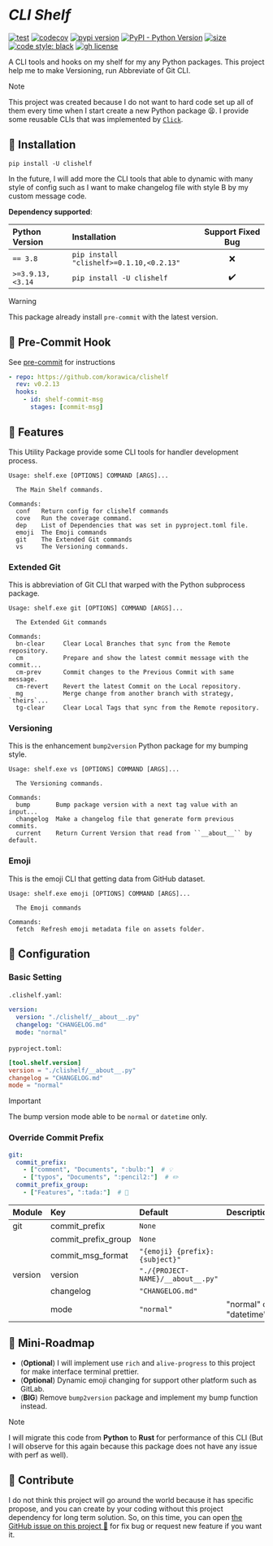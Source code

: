 # _CLI Shelf_

[![test](https://github.com/korawica/clishelf/actions/workflows/tests.yml/badge.svg?branch=main)](https://github.com/korawica/clishelf/actions/workflows/tests.yml)
[![codecov](https://codecov.io/gh/korawica/clishelf/graph/badge.svg?token=7PF8JN2EIG)](https://codecov.io/gh/korawica/clishelf)
[![pypi version](https://img.shields.io/pypi/v/clishelf)](https://pypi.org/project/clishelf/)
[![PyPI - Python Version](https://img.shields.io/pypi/pyversions/clishelf?logo=pypi)](https://pypi.org/project/clishelf/)
[![size](https://img.shields.io/github/languages/code-size/korawica/clishelf)](https://github.com/korawica/clishelf)
[![code style: black](https://img.shields.io/badge/code%20style-black-000000.svg)](https://github.com/psf/black)
[![gh license](https://img.shields.io/github/license/ddeutils/ddeutil-observe)](https://github.com/ddeutils/ddeutil-workflow/blob/main/LICENSE)

A CLI tools and hooks on my shelf for my any Python packages.
This project help me to make Versioning, run Abbreviate of Git CLI.

> [!NOTE]
> This project was created because I do not want to hard code set up all of them
> every time when I start create a new Python package :tired_face:. I provide some
> reusable CLIs that was implemented by [`Click`](https://github.com/pallets/click/).

## :round_pushpin: Installation

```shell
pip install -U clishelf
```

In the future, I will add more the CLI tools that able to dynamic with
many style of config such as I want to make changelog file with style B by my
custom message code.

**Dependency supported**:

| Python Version   | Installation                              |  Support Fixed Bug   |
|:-----------------|:------------------------------------------|:--------------------:|
| `== 3.8`         | `pip install "clishelf>=0.1.10,<0.2.13"`  |         :x:          |
| `>=3.9.13,<3.14` | `pip install -U clishelf`                 |  :heavy_check_mark:  |

> [!WARNING]
> This package already install `pre-commit` with the latest version.

## :rocket: Pre-Commit Hook

See [pre-commit](https://github.com/pre-commit/pre-commit) for instructions

```yaml
- repo: https://github.com/korawica/clishelf
  rev: v0.2.13
  hooks:
    - id: shelf-commit-msg
      stages: [commit-msg]
```

## :tada: Features

This Utility Package provide some CLI tools for handler development process.

```text
Usage: shelf.exe [OPTIONS] COMMAND [ARGS]...

  The Main Shelf commands.

Commands:
  conf   Return config for clishelf commands
  cove   Run the coverage command.
  dep    List of Dependencies that was set in pyproject.toml file.
  emoji  The Emoji commands
  git    The Extended Git commands
  vs     The Versioning commands.
```

### Extended Git

This is abbreviation of Git CLI that warped with the Python subprocess package.

```text
Usage: shelf.exe git [OPTIONS] COMMAND [ARGS]...

  The Extended Git commands

Commands:
  bn-clear     Clear Local Branches that sync from the Remote repository.
  cm           Prepare and show the latest commit message with the commit...
  cm-prev      Commit changes to the Previous Commit with same message.
  cm-revert    Revert the latest Commit on the Local repository.
  mg           Merge change from another branch with strategy, `theirs`...
  tg-clear     Clear Local Tags that sync from the Remote repository.
```

### Versioning

This is the enhancement `bump2version` Python package for my bumping style.

```text
Usage: shelf.exe vs [OPTIONS] COMMAND [ARGS]...

  The Versioning commands.

Commands:
  bump       Bump package version with a next tag value with an input...
  changelog  Make a changelog file that generate form previous commits.
  current    Return Current Version that read from ``__about__`` by default.
```

### Emoji

This is the emoji CLI that getting data from GitHub dataset.

```text
Usage: shelf.exe emoji [OPTIONS] COMMAND [ARGS]...

  The Emoji commands

Commands:
  fetch  Refresh emoji metadata file on assets folder.
```

## :cookie: Configuration

### Basic Setting

`.clishelf.yaml`:

```yaml
version:
  version: "./clishelf/__about__.py"
  changelog: "CHANGELOG.md"
  mode: "normal"
```

`pyproject.toml`:

```toml
[tool.shelf.version]
version = "./clishelf/__about__.py"
changelog = "CHANGELOG.md"
mode = "normal"
```

> [!IMPORTANT]
> The bump version mode able to be `normal` or `datetime` only.

### Override Commit Prefix

```yaml
git:
  commit_prefix:
    - ["comment", "Documents", ":bulb:"]  # 💡
    - ["typos", "Documents", ":pencil2:"]  # ✏️
  commit_prefix_group:
    - ["Features", ":tada:"]  # 🎉
```

| Module   | Key                  | Default                           | Description             |
|:---------|:---------------------|:----------------------------------|:------------------------|
| git      | commit_prefix        | `None`                            |                         |
|          | commit_prefix_group  | `None`                            |                         |
|          | commit_msg_format    | `"{emoji} {prefix}: {subject}"`   |                         |
| version  | version              | `"./{PROJECT-NAME}/__about__.py"` |                         |
|          | changelog            | `"CHANGELOG.md"`                  |                         |
|          | mode                 | `"normal"`                        | "normal" or "datetime"  |

## :dart: Mini-Roadmap

- (**Optional**) I will implement use `rich` and `alive-progress` to this project for make
  interface terminal prettier.
- (**Optional**) Dynamic emoji changing for support other platform such as GitLab.
- (**BIG**) Remove `bump2version` package and implement my bump function instead.

> [!NOTE]
> I will migrate this code from **Python** to **Rust** for performance of this CLI
> (But I will observe for this again because this package does not have any issue with perf as well).

## :speech_balloon: Contribute

I do not think this project will go around the world because it has specific propose,
and you can create by your coding without this project dependency for long term
solution. So, on this time, you can open [the GitHub issue on this project :raised_hands:](https://github.com/korawica/clishelf/issues)
for fix bug or request new feature if you want it.
